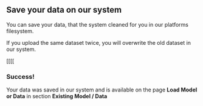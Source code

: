 ## Save your data on our system

You can save your data, that the system cleaned for you in our platforms filesystem.

If you upload the same dataset twice, you will overwrite the old dataset in our system.

[[[[

### Success!

Your data was saved in our system and is available on the page **Load Model or Data** in section **Existing Model / Data**
